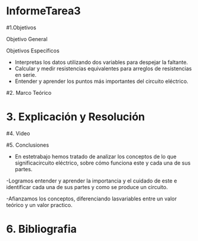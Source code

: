 # InformeTarea3

#1.Objetivos

Objetivo General 




Objetivos  Específicos 

- Interpretas los datos  utilizando dos variables para despejar  la faltante.
- Calcular y medir resistencias equivalentes para arreglos de resistencias en serie.
- Entender y aprender los puntos más importantes del circuito eléctrico.

#2. Marco Teórico



# 3. Explicación y Resolución

#4. Video


#5. Conclusiones

- En  estetrabajo  hemos tratado   de   analizar los  conceptos  de   lo   que   significacircuito eléctrico, 
sobre cómo funciona este y cada una de sus partes.

-Logramos entender y aprender la importancia y el cuidado de este e identificar cada una de
sus partes y como se produce un circuito.

-Afianzamos los conceptos, diferenciando lasvariables entre un valor teórico y un valor practico.

# 6. Bibliografia 

